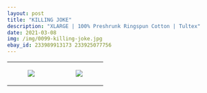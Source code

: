```yaml
---
layout: post
title: "KILLING JOKE"
description: "XLARGE | 100% Preshrunk Ringspun Cotton | Tultex"
date: 2021-03-08
img: /img/0099-killing-joke.jpg
ebay_id: 233989913173 233925077756
---
```




<table style="width:100%;"><tr><td style="vertical-align:top;">
      <figure class="tmblr-full" data-orig-height="2048" data-orig-width="1365" data-orig-src="https://concertshirts.netlify.app/shirts/0099/0099-01.jpg"><img src="https://64.media.tumblr.com/0845f7db12de556e51b7321003b9c5b3/f5838aea041220ac-f0/s540x810/bf604d99e854e29a10553b1895aa1f604962c754.jpg" data-orig-height="2048" data-orig-width="1365" data-orig-src="https://concertshirts.netlify.app/shirts/0099/0099-01.jpg"/></figure></td>
    <td style="vertical-align:top;">
      <figure class="tmblr-full" data-orig-height="2048" data-orig-width="1365" data-orig-src="https://concertshirts.netlify.app/shirts/0099/0099-02.jpg"><img src="https://64.media.tumblr.com/239415f899187cc1039c41999c7dcf7f/f5838aea041220ac-5e/s540x810/b5fd454416b63526eb56ebb2da96c37cf751f102.jpg" data-orig-height="2048" data-orig-width="1365" data-orig-src="https://concertshirts.netlify.app/shirts/0099/0099-02.jpg"/></figure></td>
  </tr></table>
